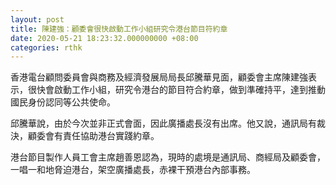 ```yaml
---
layout: post
title: 陳建強：顧委會很快啟動工作小組研究令港台節目符約章
date: 2020-05-21 18:23:32.000000000 +08:00
categories: rthk
---
```


香港電台顧問委員會與商務及經濟發展局局長邱騰華見面，顧委會主席陳建強表示，很快會啟動工作小組，研究令港台的節目符合約章，做到準確持平，達到推動國民身份認同等公共使命。

邱騰華說，由於今次並非正式會面，因此廣播處長沒有出席。他又說，通訊局有裁決，顧委會有責任協助港台實踐約章。

港台節目製作人員工會主席趙善恩認為，現時的處境是通訊局、商經局及顧委會，一唱一和地脅迫港台，架空廣播處長，赤裸干預港台內部事務。
